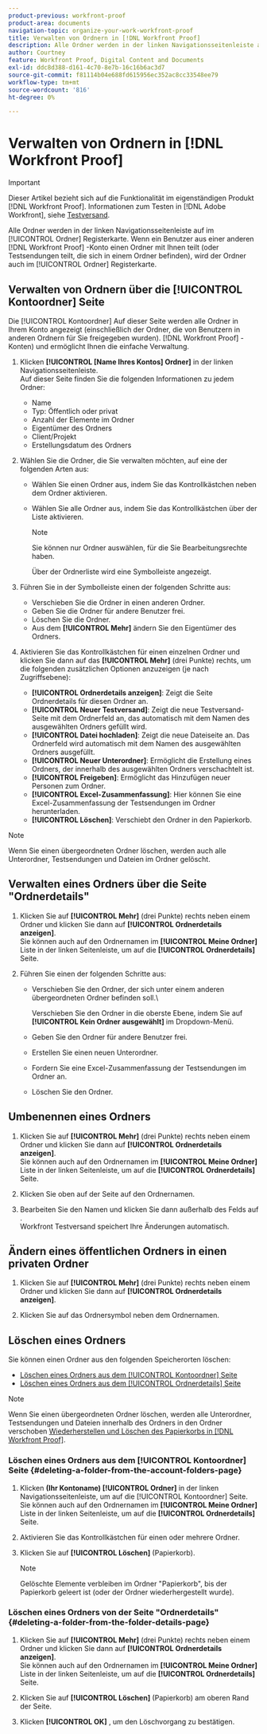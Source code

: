 ```yaml
---
product-previous: workfront-proof
product-area: documents
navigation-topic: organize-your-work-workfront-proof
title: Verwalten von Ordnern in [!DNL Workfront Proof]
description: Alle Ordner werden in der linken Navigationsseitenleiste auf im [!UICONTROL Ordner] Registerkarte. Wenn ein Benutzer aus einer anderen [!DNL Workfront Proof] -Konto einen Ordner mit Ihnen teilt (oder Testsendungen teilt, die sich in einem Ordner befinden), wird der Ordner auch im [!UICONTROL Ordner] Registerkarte.
author: Courtney
feature: Workfront Proof, Digital Content and Documents
exl-id: ddc8d388-d161-4c70-8e7b-16c16b6ac3d7
source-git-commit: f81114b04e688fd615956ec352ac8cc33548ee79
workflow-type: tm+mt
source-wordcount: '816'
ht-degree: 0%

---
```


# Verwalten von Ordnern in [!DNL Workfront Proof]

>[!IMPORTANT]
>
>Dieser Artikel bezieht sich auf die Funktionalität im eigenständigen Produkt [!DNL Workfront Proof]. Informationen zum Testen in [!DNL Adobe Workfront], siehe [Testversand](../../../review-and-approve-work/proofing/proofing.md).

Alle Ordner werden in der linken Navigationsseitenleiste auf im [!UICONTROL Ordner] Registerkarte. Wenn ein Benutzer aus einer anderen [!DNL Workfront Proof] -Konto einen Ordner mit Ihnen teilt (oder Testsendungen teilt, die sich in einem Ordner befinden), wird der Ordner auch im [!UICONTROL Ordner] Registerkarte.

## Verwalten von Ordnern über die [!UICONTROL Kontoordner] Seite

Die [!UICONTROL Kontoordner] Auf dieser Seite werden alle Ordner in Ihrem Konto angezeigt (einschließlich der Ordner, die von Benutzern in anderen Ordnern für Sie freigegeben wurden). [!DNL Workfront Proof] -Konten) und ermöglicht Ihnen die einfache Verwaltung.

1. Klicken **[!UICONTROL [Name Ihres Kontos] Ordner]** in der linken Navigationsseitenleiste.\
   Auf dieser Seite finden Sie die folgenden Informationen zu jedem Ordner:

   * Name
   * Typ: Öffentlich oder privat
   * Anzahl der Elemente im Ordner
   * Eigentümer des Ordners
   * Client/Projekt
   * Erstellungsdatum des Ordners

1. Wählen Sie die Ordner, die Sie verwalten möchten, auf eine der folgenden Arten aus:

   * Wählen Sie einen Ordner aus, indem Sie das Kontrollkästchen neben dem Ordner aktivieren.
   * Wählen Sie alle Ordner aus, indem Sie das Kontrollkästchen über der Liste aktivieren.

      >[!NOTE]
      >
      >Sie können nur Ordner auswählen, für die Sie Bearbeitungsrechte haben.

      Über der Ordnerliste wird eine Symbolleiste angezeigt.

1. Führen Sie in der Symbolleiste einen der folgenden Schritte aus:

   * Verschieben Sie die Ordner in einen anderen Ordner.
   * Geben Sie die Ordner für andere Benutzer frei.
   * Löschen Sie die Ordner.
   * Aus dem **[!UICONTROL Mehr]** ändern Sie den Eigentümer des Ordners.

1. Aktivieren Sie das Kontrollkästchen für einen einzelnen Ordner und klicken Sie dann auf das **[!UICONTROL Mehr]** (drei Punkte) rechts, um die folgenden zusätzlichen Optionen anzuzeigen (je nach Zugriffsebene):

   * **[!UICONTROL Ordnerdetails anzeigen]**: Zeigt die Seite Ordnerdetails für diesen Ordner an.
   * **[!UICONTROL Neuer Testversand]**: Zeigt die neue Testversand-Seite mit dem Ordnerfeld an, das automatisch mit dem Namen des ausgewählten Ordners gefüllt wird.
   * **[!UICONTROL Datei hochladen]**: Zeigt die neue Dateiseite an. Das Ordnerfeld wird automatisch mit dem Namen des ausgewählten Ordners ausgefüllt.
   * **[!UICONTROL Neuer Unterordner]**: Ermöglicht die Erstellung eines Ordners, der innerhalb des ausgewählten Ordners verschachtelt ist.
   * **[!UICONTROL Freigeben]**: Ermöglicht das Hinzufügen neuer Personen zum Ordner.
   * **[!UICONTROL Excel-Zusammenfassung]**: Hier können Sie eine Excel-Zusammenfassung der Testsendungen im Ordner herunterladen.
   * **[!UICONTROL Löschen]**: Verschiebt den Ordner in den Papierkorb.

>[!NOTE]
>
>Wenn Sie einen übergeordneten Ordner löschen, werden auch alle Unterordner, Testsendungen und Dateien im Ordner gelöscht.

## Verwalten eines Ordners über die Seite &quot;Ordnerdetails&quot;

1. Klicken Sie auf **[!UICONTROL Mehr]** (drei Punkte) rechts neben einem Ordner und klicken Sie dann auf **[!UICONTROL Ordnerdetails anzeigen]**.\
   Sie können auch auf den Ordnernamen im **[!UICONTROL Meine Ordner]** Liste in der linken Seitenleiste, um auf die **[!UICONTROL Ordnerdetails]** Seite.

1. Führen Sie einen der folgenden Schritte aus:

   * Verschieben Sie den Ordner, der sich unter einem anderen übergeordneten Ordner befinden soll.\

      Verschieben Sie den Ordner in die oberste Ebene, indem Sie auf **[!UICONTROL Kein Ordner ausgewählt]** im Dropdown-Menü.

   * Geben Sie den Ordner für andere Benutzer frei.
   * Erstellen Sie einen neuen Unterordner.
   * Fordern Sie eine Excel-Zusammenfassung der Testsendungen im Ordner an.
   * Löschen Sie den Ordner.

## Umbenennen eines Ordners

1. Klicken Sie auf **[!UICONTROL Mehr]** (drei Punkte) rechts neben einem Ordner und klicken Sie dann auf **[!UICONTROL Ordnerdetails anzeigen]**.\
   Sie können auch auf den Ordnernamen im **[!UICONTROL Meine Ordner]** Liste in der linken Seitenleiste, um auf die **[!UICONTROL Ordnerdetails]** Seite.

1. Klicken Sie oben auf der Seite auf den Ordnernamen.
1. Bearbeiten Sie den Namen und klicken Sie dann außerhalb des Felds auf .\
   Workfront Testversand speichert Ihre Änderungen automatisch.

## Ändern eines öffentlichen Ordners in einen privaten Ordner

1. Klicken Sie auf **[!UICONTROL Mehr]** (drei Punkte) rechts neben einem Ordner und klicken Sie dann auf **[!UICONTROL Ordnerdetails anzeigen]**.

1. Klicken Sie auf das Ordnersymbol neben dem Ordnernamen.

## Löschen eines Ordners

Sie können einen Ordner aus den folgenden Speicherorten löschen:

* [Löschen eines Ordners aus dem [!UICONTROL Kontoordner] Seite](#deleting-a-folder-from-the-account-folders-page)
* [Löschen eines Ordners aus dem [!UICONTROL Ordnerdetails] Seite](#deleting-a-folder-from-the-folder-details-page)

>[!NOTE]
>
>Wenn Sie einen übergeordneten Ordner löschen, werden alle Unterordner, Testsendungen und Dateien innerhalb des Ordners in den Ordner verschoben [Wiederherstellen und Löschen des Papierkorbs in [!DNL Workfront Proof]](../../../workfront-proof/wp-work-proofsfiles/manage-your-work/restore-and-empty-trash.md).

### Löschen eines Ordners aus dem [!UICONTROL Kontoordner] Seite {#deleting-a-folder-from-the-account-folders-page}

1. Klicken **(Ihr Kontoname) [!UICONTROL Ordner]** in der linken Navigationsseitenleiste, um auf die [!UICONTROL Kontoordner] Seite.\
   Sie können auch auf den Ordnernamen im **[!UICONTROL Meine Ordner]** Liste in der linken Seitenleiste, um auf die **[!UICONTROL Ordnerdetails]** Seite.

1. Aktivieren Sie das Kontrollkästchen für einen oder mehrere Ordner.
1. Klicken Sie auf **[!UICONTROL Löschen]** (Papierkorb).

   >[!NOTE]
   >
   >Gelöschte Elemente verbleiben im Ordner &quot;Papierkorb&quot;, bis der Papierkorb geleert ist (oder der Ordner wiederhergestellt wurde).

### Löschen eines Ordners von der Seite &quot;Ordnerdetails&quot; {#deleting-a-folder-from-the-folder-details-page}

1. Klicken Sie auf **[!UICONTROL Mehr]** (drei Punkte) rechts neben einem Ordner und klicken Sie dann auf **[!UICONTROL Ordnerdetails anzeigen]**.\
   Sie können auch auf den Ordnernamen im **[!UICONTROL Meine Ordner]** Liste in der linken Seitenleiste, um auf die **[!UICONTROL Ordnerdetails]** Seite.

1. Klicken Sie auf **[!UICONTROL Löschen]** (Papierkorb) am oberen Rand der Seite.
1. Klicken **[!UICONTROL OK]** , um den Löschvorgang zu bestätigen.

